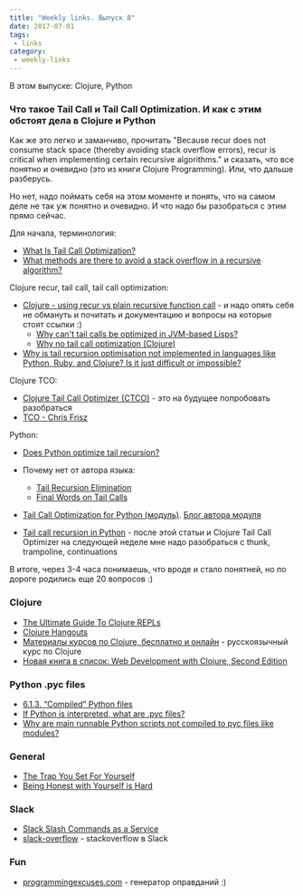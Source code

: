 ```yaml
---
title: "Weekly links. Выпуск 8"
date: 2017-07-01
tags:
 - links
category:
 - weekly-links
---
```


В этом выпуске: Clojure, Python


### Что такое Tail Call и Tail Call Optimization. И как с этим обстоят дела в Clojure и Python

Как же это легко и заманчиво, прочитать "Because recur does not consume stack space (thereby avoiding stack overflow errors), recur is critical when implementing certain recursive algorithms." и сказать, что все понятно и очевидно (это из книги Clojure Programming).
Или, что дальше разберусь.

Но нет, надо поймать себя на этом моменте и понять, что на самом деле не так уж понятно и очевидно.
И что надо бы разобраться с этим прямо сейчас.

Для начала, терминология:

* [What Is Tail Call Optimization?](https://stackoverflow.com/questions/310974/what-is-tail-call-optimization)
* [What methods are there to avoid a stack overflow in a recursive algorithm?](https://softwareengineering.stackexchange.com/questions/194646/what-methods-are-there-to-avoid-a-stack-overflow-in-a-recursive-algorithm)

Clojure recur, tail call, tail call optimization:

* [Clojure - using recur vs plain recursive function call](https://stackoverflow.com/a/34097339) - и надо опять себя не обмануть и почитать и документацию и вопросы на которые стоят ссылки :)
  * [Why can't tail calls be optimized in JVM-based Lisps?](https://stackoverflow.com/questions/19462314/why-cant-tail-calls-be-optimized-in-jvm-based-lisps)
  * [Why no tail call optimization (Clojure)](https://groups.google.com/forum/#!msg/clojure/4bSdsbperNE/tXdcmbiv4g0J)
* [Why is tail recursion optimisation not implemented in languages like Python, Ruby, and Clojure? Is it just difficult or impossible?](https://www.quora.com/Why-is-tail-recursion-optimisation-not-implemented-in-languages-like-Python-Ruby-and-Clojure-Is-it-just-difficult-or-impossible)

Clojure TCO:

* [Clojure Tail Call Optimizer (CTCO)](https://github.com/cjfrisz/clojure-tco) - это на будущее попробовать разобраться
* [TCO - Chris Frisz](https://www.youtube.com/watch?v=RLqqGSthmC0&list=PLZdCLR02grLoyWsKpovatiBYJyf-RKx0c&index=20)

Python:

* [Does Python optimize tail recursion?](https://stackoverflow.com/questions/13591970/does-python-optimize-tail-recursion)
* Почему нет от автора языка:
   * [Tail Recursion Elimination](http://neopythonic.blogspot.com.au/2009/04/tail-recursion-elimination.html)
   * [Final Words on Tail Calls](http://neopythonic.blogspot.com.au/2009/04/final-words-on-tail-calls.html)

* [Tail Call Optimization for Python (модуль)](https://github.com/baruchel/tco). [Блог автора модуля](http://baruchel.github.io/)
* [Tail call recursion in Python](http://www.kylem.net/programming/tailcall.html) - после этой статьи и Clojure Tail Call Optimizer на следующей неделе мне надо разобраться с thunk, trampoline, continuations

В итоге, через 3-4 часа понимаешь, что вроде и стало понятней, но по дороге родились еще 20 вопросов :)


### Clojure

* [The Ultimate Guide To Clojure REPLs](https://lambdaisland.com/guides/clojure-repls)
* [Clojure Hangouts](https://www.youtube.com/user/niquolaj/videos)
* [Материалы курсов по Clojure, бесплатно и онлайн](http://clojurecourse.by/) - русскоязычный курс по Clojure
* [Новая книга в список: Web Development with Clojure, Second Edition](https://pragprog.com/book/dswdcloj2/web-development-with-clojure-second-edition)

### Python .pyc files

* [6.1.3. “Compiled” Python files](https://docs.python.org/3/tutorial/modules.html#compiled-python-files)
* [If Python is interpreted, what are .pyc files?](https://stackoverflow.com/a/2998544)
* [Why are main runnable Python scripts not compiled to pyc files like modules?](https://stackoverflow.com/a/3878510)

### General

* [The Trap You Set For Yourself](https://blog.codinghorror.com/the-trap-you-set-for-yourself/)
* [Being Honest with Yourself is Hard](https://www.scotthyoung.com/blog/2015/06/04/self-honesty/)


### Slack

* [Slack Slash Commands as a Service](https://sscaas.eu/)
* [slack-overflow](https://github.com/karan/slack-overflow) - stackoverflow в Slack

### Fun

* [programmingexcuses.com](http://www.programmerexcuses.com/) - генератор оправданий :)


